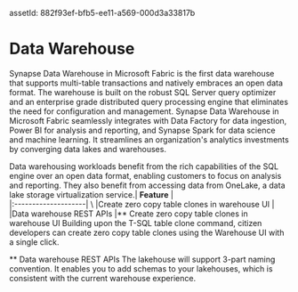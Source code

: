 assetId: 882f93ef-bfb5-ee11-a569-000d3a33817b  
# Data Warehouse
Synapse Data Warehouse in Microsoft Fabric is the first data warehouse that supports multi-table transactions and natively embraces an open data format. The warehouse is built on the robust SQL Server query optimizer and an enterprise grade distributed query processing engine that eliminates the need for configuration and management. Synapse Data Warehouse in Microsoft Fabric seamlessly integrates with Data Factory for data ingestion, Power BI for analysis and reporting, and Synapse Spark for data science and machine learning. It streamlines an organization's analytics investments by converging data lakes and warehouses.

Data warehousing workloads benefit from the rich capabilities of the SQL engine over an open data format, enabling customers to focus on analysis and reporting. They also benefit from accessing data from OneLake, a data lake storage virtualization service.|     **Feature**      | \
|:--------------------|   \ |Create zero copy table clones in warehouse UI   | |Data warehouse REST APIs   |** Create zero copy table clones in warehouse UI   Building upon the T-SQL table clone command, citizen developers can create zero
copy table clones using the Warehouse UI with a single click.

** Data warehouse REST APIs   The lakehouse will support 3-part naming convention. It enables you to add
schemas to your lakehouses, which is consistent with the current warehouse
experience.

